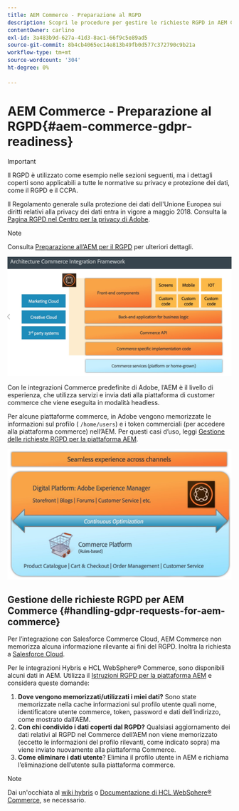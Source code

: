 ```yaml
---
title: AEM Commerce - Preparazione al RGPD
description: Scopri le procedure per gestire le richieste RGPD in AEM Commerce e come utilizzarle.
contentOwner: carlino
exl-id: 3a483b9d-627a-41d3-8ac1-66f9c5e89ad5
source-git-commit: 8b4cb4065ec14e813b49fb0d577c372790c9b21a
workflow-type: tm+mt
source-wordcount: '304'
ht-degree: 0%

---
```


# AEM Commerce - Preparazione al RGPD{#aem-commerce-gdpr-readiness}

>[!IMPORTANT]
>
>Il RGPD è utilizzato come esempio nelle sezioni seguenti, ma i dettagli coperti sono applicabili a tutte le normative su privacy e protezione dei dati, come il RGPD e il CCPA.

Il Regolamento generale sulla protezione dei dati dell&#39;Unione Europea sui diritti relativi alla privacy dei dati entra in vigore a maggio 2018. Consulta la [Pagina RGPD nel Centro per la privacy di Adobe](https://business.adobe.com/privacy/general-data-protection-regulation.html).

>[!NOTE]
>
>Consulta [Preparazione all’AEM per il RGPD](/help/managing/data-protection-and-privacy.md) per ulteriori dettagli.

![screen_shot_2018-03-22at111606](assets/screen_shot_2018-03-22at111606.jpg)

Con le integrazioni Commerce predefinite di Adobe, l’AEM è il livello di esperienza, che utilizza servizi e invia dati alla piattaforma di customer commerce che viene eseguita in modalità headless.

Per alcune piattaforme commerce, in Adobe vengono memorizzate le informazioni sul profilo ( `/home/users`) e i token commerciali (per accedere alla piattaforma commerce) nell’AEM. Per questi casi d’uso, leggi [Gestione delle richieste RGPD per la piattaforma AEM](/help/sites-administering/handling-gdpr-requests-for-aem-platform.md).

![screen_shot_2018-03-22at111621](assets/screen_shot_2018-03-22at111621.jpg)

## Gestione delle richieste RGPD per AEM Commerce {#handling-gdpr-requests-for-aem-commerce}

Per l’integrazione con Salesforce Commerce Cloud, AEM Commerce non memorizza alcuna informazione rilevante ai fini del RGPD. Inoltra la richiesta a [Salesforce Cloud](https://documentation.b2c.commercecloud.salesforce.com/DOC1/index.jsp).

Per le integrazioni Hybris e HCL WebSphere® Commerce, sono disponibili alcuni dati in AEM. Utilizza il [Istruzioni RGPD per la piattaforma AEM](/help/sites-administering/handling-gdpr-requests-for-aem-platform.md) e considera queste domande:

1. **Dove vengono memorizzati/utilizzati i miei dati?** Sono state memorizzate nella cache informazioni sul profilo utente quali nome, identificatore utente commerce, token, password e dati dell’indirizzo, come mostrato dall’AEM.
1. **Con chi condivido i dati coperti dal RGPD?** Qualsiasi aggiornamento dei dati relativi al RGPD nel Commerce dell’AEM non viene memorizzato (eccetto le informazioni del profilo rilevanti, come indicato sopra) ma viene inviato nuovamente alla piattaforma Commerce.
1. **Come eliminare i dati utente**? Elimina il profilo utente in AEM e richiama l’eliminazione dell’utente sulla piattaforma commerce.

>[!NOTE]
>
>Dai un&#39;occhiata al [wiki hybris](https://wiki.hybris.com/) o [Documentazione di HCL WebSphere® Commerce](https://help.hcltechsw.com/commerce/index.html), se necessario.
